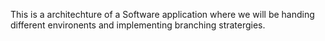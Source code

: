 This is a architechture of a Software application where we will be handing different environents and implementing branching stratergies.
